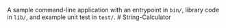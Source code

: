 A sample command-line application with an entrypoint in `bin/`, library code
in `lib/`, and example unit test in `test/`.
#   S t r i n g - C a l c u l a t o r  
 
